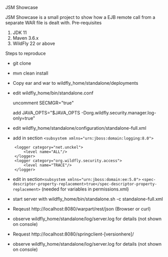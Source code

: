 JSM Showcase

JSM Showcase is a small project to show how a EJB remote call from a separate WAR file is dealt with.
Pre-requisites
1) JDK 11
2) Maven 3.6.x
3) WildFly 22 or above

Steps to reproduce

- git clone 
- mvn clean install
- Copy ear and war to wildfly_home/standalone/deployments
- edit wildfly_home/bin/standalone.conf
  
  uncomment SECMGR="true"
  
  add JAVA_OPTS="$JAVA_OPTS -Dorg.wildfly.security.manager.log-only=true"
  
- edit wildfly_home/standalone/configuration/standalone-full.xml
- add in section ``` <subsystem xmlns="urn:jboss:domain:logging:8.0"> ```

```
    <logger category="net.unckel">
        <level name="ALL"/>
    </logger>
    <logger category="org.wildfly.security.access">
        <level name="TRACE"/>
    </logger>
```
- edit in section```<subsystem xmlns="urn:jboss:domain:ee:5.0">```
```<spec-descriptor-property-replacement>true</spec-descriptor-property-replacement>``` (needed for variables in permissions.xml)

- start server with wildfly_home/bin/standalone.sh -c standalone-full.xml
- Reqeust http://localhost:8080/warpart/rest/json (Browser or curl)
- observe wildfly_home/standalone/log/server.log for details (not shown on console)
- Request http://localhost:8080/springclient-[versionhere]/
- observe wildfly_home/standalone/log/server.log for details (not shown on console)
